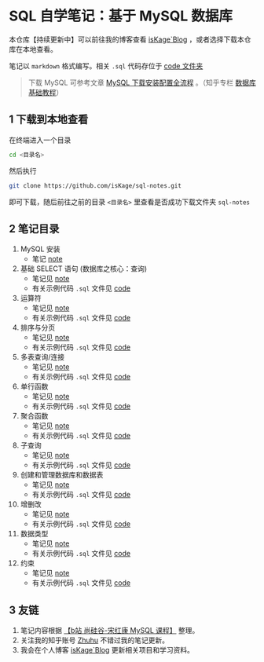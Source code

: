 # SQL 自学笔记：基于 MySQL 数据库

本仓库【持续更新中】可以前往我的博客查看 [isKage\`Blog](https://blog.iskage.online/categories/MySQL/) ，或者选择下载本仓库在本地查看。

笔记以 `markdown` 格式编写。相关 `.sql` 代码存位于 [code 文件夹](./code)

> 下载 MySQL 可参考文章 [MySQL 下载安装配置全流程](https://zhuanlan.zhihu.com/p/21429639955)
> 。（知乎专栏 [数据库 基础教程](https://www.zhihu.com/column/c_1864781236800720896)）

## 1 下载到本地查看

在终端进入一个目录

```bash
cd <目录名>
```

然后执行

```bash
git clone https://github.com/isKage/sql-notes.git
```

即可下载，随后前往之前的目录 `<目录名>` 里查看是否成功下载文件夹 `sql-notes`

## 2 笔记目录

1. MySQL 安装
    - 笔记 [note](./01MySQL安装.md)
2. 基础 SELECT 语句 (数据库之核心：查询)
    - 笔记见 [note](./02select.md)
    - 有关示例代码 `.sql` 文件见 [code](./code/02select.sql)
3. 运算符
    - 笔记见 [note](./03运算符.md)
    - 有关示例代码 `.sql` 文件见 [code](./code/03运算符.sql)
4. 排序与分页
    - 笔记见 [note](./04排序与分页.md)
    - 有关示例代码 `.sql` 文件见 [code](./code/04排序与分页.sql)
5. 多表查询/连接
    - 笔记见 [note](./05多表查询.md)
    - 有关示例代码 `.sql` 文件见 [code](./code/05多表查询.sql)
6. 单行函数
    - 笔记见 [note](./06单行函数.md)
    - 有关示例代码 `.sql` 文件见 [code](./code/06单行函数.sql)
7. 聚合函数
    - 笔记见 [note](./07聚合函数.md)
    - 有关示例代码 `.sql` 文件见 [code](./code/07聚合函数.sql)
8. 子查询
    - 笔记见 [note](./08子查询.md)
    - 有关示例代码 `.sql` 文件见 [code](./code/08子查询.sql)
9. 创建和管理数据库和数据表
    - 笔记见 [note](./09创建和管理数据库和数据表.md)
    - 有关示例代码 `.sql` 文件见 [code](./code/09创建和管理数据库和数据表.sql)
10. 增删改
    - 笔记见 [note](./10增删改.md)
    - 有关示例代码 `.sql` 文件见 [code](./code/10增删改.sql)
11. 数据类型
    - 笔记见 [note](./11数据类型.md)
    - 有关示例代码 `.sql` 文件见 [code](./code/11数据类型.sql)
12. 约束
    - 笔记见 [note](./12约束.md)
    - 有关示例代码 `.sql` 文件见 [code](./code/12约束.sql)

## 3 友链

1. 笔记内容根据 [【b站 尚硅谷-宋红康 MySQL 课程】](https://www.bilibili.com/video/BV1iq4y1u7vj/?share_source=copy_web&vd_source=67ce2d561f3b6dc9d7cff375959101a2) 整理。 
2. 关注我的知乎账号 [Zhuhu](https://www.zhihu.com/people/--55-97-8-41) 不错过我的笔记更新。 
3. 我会在个人博客 [isKage\`Blog](https://blog.iskage.online/) 更新相关项目和学习资料。



